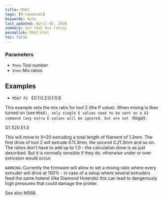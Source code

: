 ```yaml
---
title: M567
tags: [M-Commands] 
keywords: beta 
last_updated: April 02, 2020 
summary: Set tool mix ratios 
permalink: M567.html
toc: false 
---
```



### Parameters

* `Pnnn` Tool number
* `Ennn` Mix ratios

## Examples

* ` M567 P2  ` E0.1:0.2:0.1:0.6

This example sets the mix ratio for tool 2 (the P value). When mixing is then turned on (see ` M568), only single E values need to be sent on a G1 command (any extra E values will be ignored, but are not  ` illegal):

G1 X20 E1.3

This will move to X=20 extruding a total length of filament of 1.3mm. The first drive of tool 2 will extrude 0.1*1.3mm, the second 0.2*1.3mm and so on. The ratios don't have to add up to 1.0 - the calculation done is as just described. But it is normally sensible if they do, otherwise under or over extrusion would occur.

`WARNING`: Currently the firmware will allow to set a mixing ratio where every extruder will drive at 100% - in case of a setup where several extruders feed the same hotend (like Diamond Hotends) this can lead to dangerously high pressures that could damage the printer.

See also M568.

